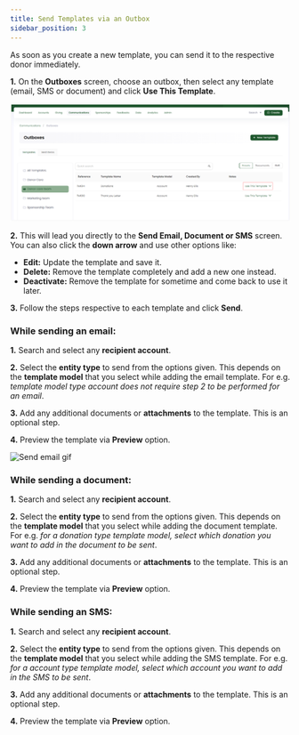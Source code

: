 ```yaml
---
title: Send Templates via an Outbox 
sidebar_position: 3
---
```


As soon as you create a new template, you can send it to the respective donor immediately.  

**1.** On the **Outboxes** screen, choose an outbox, then select any template (email, SMS or document) and click **Use This Template**. 

![Click down arrow to send](./click-down-arrow-to-send.png)

**2.** This will lead you directly to the **Send Email, Document or SMS** screen. You can also click the **down arrow** and use other options like:

- **Edit:** Update the template and save it. 
- **Delete:** Remove the template completely and add a new one instead.
- **Deactivate:** Remove the template for sometime and come back to use it later.

**3.** Follow the steps respective to each template and click **Send**. 

### While sending an email:

**1.** Search and select any **recipient account**. 

**2.** Select the **entity type** to send from the options given. This depends on the **template model** that you select while adding the email template. For e.g. *template model type account does not require step 2 to be performed for an email*.

**3.** Add any additional documents or **attachments** to the template. This is an optional step.

**4.** Preview the template via **Preview** option.

![Send email gif](./send-email-template.gif)

### While sending a document:

**1.** Search and select any **recipient account**.

**2.** Select the **entity type** to send from the options given. This depends on the **template model** that you select while adding the document template. For e.g. *for a donation type template model, select which donation you want to add in the document to be sent*.  

**3.** Add any additional documents or **attachments** to the template. This is an optional step.

**4.** Preview the template via **Preview** option.

### While sending an SMS:

**1.** Search and select any **recipient account**.

**2.** Select the **entity type** to send from the options given. This depends on the **template model** that you select while adding the SMS template. For e.g. *for a account type template model, select which account you want to add in the SMS to be sent*.  

**3.** Add any additional documents or **attachments** to the template. This is an optional step.

**4.** Preview the template via **Preview** option.



